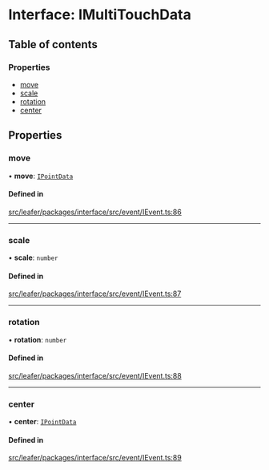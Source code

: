 # Interface: IMultiTouchData

## Table of contents

### Properties

- [move](IMultiTouchData.md#move)
- [scale](IMultiTouchData.md#scale)
- [rotation](IMultiTouchData.md#rotation)
- [center](IMultiTouchData.md#center)

## Properties

### move

• **move**: [`IPointData`](IPointData.md)

#### Defined in

[src/leafer/packages/interface/src/event/IEvent.ts:86](https://github.com/leaferjs/leafer/blob/ce388543b1c91bc943ac7537f94ff47adf234c5d/packages/interface/src/event/IEvent.ts#L86)

___

### scale

• **scale**: `number`

#### Defined in

[src/leafer/packages/interface/src/event/IEvent.ts:87](https://github.com/leaferjs/leafer/blob/ce388543b1c91bc943ac7537f94ff47adf234c5d/packages/interface/src/event/IEvent.ts#L87)

___

### rotation

• **rotation**: `number`

#### Defined in

[src/leafer/packages/interface/src/event/IEvent.ts:88](https://github.com/leaferjs/leafer/blob/ce388543b1c91bc943ac7537f94ff47adf234c5d/packages/interface/src/event/IEvent.ts#L88)

___

### center

• **center**: [`IPointData`](IPointData.md)

#### Defined in

[src/leafer/packages/interface/src/event/IEvent.ts:89](https://github.com/leaferjs/leafer/blob/ce388543b1c91bc943ac7537f94ff47adf234c5d/packages/interface/src/event/IEvent.ts#L89)
